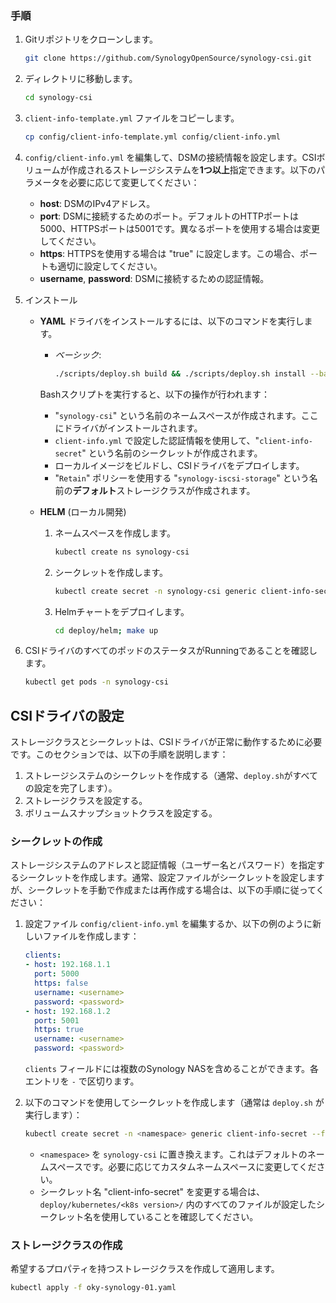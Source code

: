 ### 手順
1. Gitリポジトリをクローンします。
   ```sh
   git clone https://github.com/SynologyOpenSource/synology-csi.git
   ```

2. ディレクトリに移動します。
   ```sh
   cd synology-csi
   ```

3. `client-info-template.yml` ファイルをコピーします。
   ```sh
   cp config/client-info-template.yml config/client-info.yml
   ```

4. `config/client-info.yml` を編集して、DSMの接続情報を設定します。CSIボリュームが作成されるストレージシステムを**1つ以上**指定できます。以下のパラメータを必要に応じて変更してください：
    - **host**: DSMのIPv4アドレス。
    - **port**: DSMに接続するためのポート。デフォルトのHTTPポートは5000、HTTPSポートは5001です。異なるポートを使用する場合は変更してください。
    - **https**: HTTPSを使用する場合は "true" に設定します。この場合、ポートも適切に設定してください。
    - **username**, **password**: DSMに接続するための認証情報。

5. インストール
    * **YAML**
        ドライバをインストールするには、以下のコマンドを実行します。
        - *ベーシック*:
            ```sh
            ./scripts/deploy.sh build && ./scripts/deploy.sh install --basic
            ```

        Bashスクリプトを実行すると、以下の操作が行われます：
        - "`synology-csi`" という名前のネームスペースが作成されます。ここにドライバがインストールされます。
        - `client-info.yml` で設定した認証情報を使用して、"`client-info-secret`" という名前のシークレットが作成されます。
        - ローカルイメージをビルドし、CSIドライバをデプロイします。
        - "`Retain`" ポリシーを使用する "`synology-iscsi-storage`" という名前の**デフォルト**ストレージクラスが作成されます。

    * **HELM** (ローカル開発)
        1. ネームスペースを作成します。
           ```sh
           kubectl create ns synology-csi
           ```
        2. シークレットを作成します。
           ```sh
           kubectl create secret -n synology-csi generic client-info-secret --from-file=./config/client-info.yml
           ```
        3. Helmチャートをデプロイします。
           ```sh
           cd deploy/helm; make up
           ```

6. CSIドライバのすべてのポッドのステータスがRunningであることを確認します。
   ```sh
   kubectl get pods -n synology-csi
   ```

## CSIドライバの設定
ストレージクラスとシークレットは、CSIドライバが正常に動作するために必要です。このセクションでは、以下の手順を説明します：
1. ストレージシステムのシークレットを作成する（通常、`deploy.sh`がすべての設定を完了します）。
2. ストレージクラスを設定する。
3. ボリュームスナップショットクラスを設定する。

### シークレットの作成
ストレージシステムのアドレスと認証情報（ユーザー名とパスワード）を指定するシークレットを作成します。通常、設定ファイルがシークレットを設定しますが、シークレットを手動で作成または再作成する場合は、以下の手順に従ってください：

1. 設定ファイル `config/client-info.yml` を編集するか、以下の例のように新しいファイルを作成します：
    ```yaml
    clients:
    - host: 192.168.1.1
      port: 5000
      https: false
      username: <username>
      password: <password>
    - host: 192.168.1.2
      port: 5001
      https: true
      username: <username>
      password: <password>
    ```
    `clients` フィールドには複数のSynology NASを含めることができます。各エントリを `-` で区切ります。

2. 以下のコマンドを使用してシークレットを作成します（通常は `deploy.sh` が実行します）：
    ```sh
    kubectl create secret -n <namespace> generic client-info-secret --from-file=config/client-info.yml
    ```

    - `<namespace>` を `synology-csi` に置き換えます。これはデフォルトのネームスペースです。必要に応じてカスタムネームスペースに変更してください。
    - シークレット名 "client-info-secret" を変更する場合は、`deploy/kubernetes/<k8s version>/` 内のすべてのファイルが設定したシークレット名を使用していることを確認してください。

### ストレージクラスの作成
希望するプロパティを持つストレージクラスを作成して適用します。

```sh
kubectl apply -f oky-synology-01.yaml
```